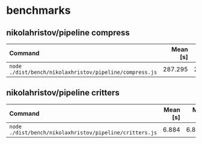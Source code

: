 # benchmarks

## nikolahristov/pipeline compress
| Command | Mean [s] | Min [s] | Max [s] | Relative |
|:---|---:|---:|---:|---:|
| `node ./dist/bench/nikolaxhristov/pipeline/compress.js` | 287.295 | 287.295 | 287.295 | 1.00 |

## nikolahristov/pipeline critters
| Command | Mean [s] | Min [s] | Max [s] | Relative |
|:---|---:|---:|---:|---:|
| `node ./dist/bench/nikolaxhristov/pipeline/critters.js` | 6.884 | 6.884 | 6.884 | 1.00 |
